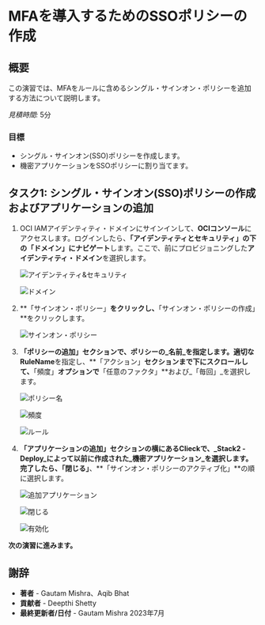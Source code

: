 # MFAを導入するためのSSOポリシーの作成

## 概要

この演習では、MFAをルールに含めるシングル・サインオン・ポリシーを追加する方法について説明します。

_見積時間:_ 5分

### 目標

*   シングル・サインオン(SSO)ポリシーを作成します。
*   機密アプリケーションをSSOポリシーに割り当てます。

## タスク1: シングル・サインオン(SSO)ポリシーの作成およびアプリケーションの追加

1.  OCI IAMアイデンティティ・ドメインにサインインして、**OCIコンソール**にアクセスします。ログインしたら、**「アイデンティティとセキュリティ」**の下の**「ドメイン」**に**ナビゲート**します。ここで、前にプロビジョニングした**アイデンティティ・ドメイン**を選択します。
    
    ![アイデンティティ&amp;セキュリティ](./images/identity-security.png "アイデンティティ&amp;セキュリティ")
    
    ![ドメイン](./images/domains.png "ドメイン")
    
2.  **「サインオン・ポリシー」**をクリックし、**「サインオン・ポリシーの作成」**をクリックします。
    
    ![サインオン・ポリシー](./images/sign-on-policy.png "サインオン・ポリシー")
    
3.  **「ポリシーの追加」**セクションで、ポリシーの_名前_を指定します。適切な**RuleName**を指定し、**「アクション」**セクションまで下にスクロールして、**「頻度」**オプションで**「任意のファクタ」**および_「毎回」_を選択します。
    
    ![ポリシー名](./images/policy-name.png "ポリシー名")
    
    ![頻度](./images/frequency.png "頻度")
    
    ![ルール](./images/rule.png "ルール")
    
4.  **「アプリケーションの追加」**セクションの横にあるClieckで、_Stack2 -Deploy_によって以前に作成された_機密アプリケーション_を選択します。完了したら、**「閉じる」**、**「サインオン・ポリシーのアクティブ化」**の順に選択します。
    
    ![追加アプリケーション](./images/add-apps.png "追加アプリケーション")
    
    ![閉じる](./images/close.png "閉じる")
    
    ![有効化](./images/activate.png "有効化")
    

**次の演習に進みます。**

## 謝辞

*   **著者** - Gautam Mishra、Aqib Bhat
*   **貢献者** - Deepthi Shetty
*   **最終更新者/日付** - Gautam Mishra 2023年7月